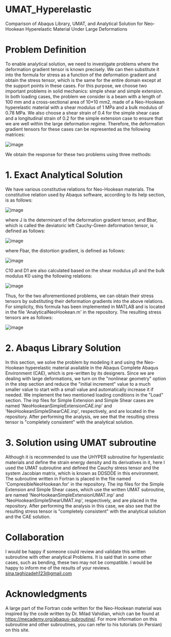 # UMAT_Hyperelastic
Comparison of Abaqus Library, UMAT, and Analytical Solution for Neo-Hookean Hyperelastic Material Under Large Deformations
# Problem Definition
To enable analytical solution, we need to investigate problems where the deformation gradient tensor is known precisely. We can then substitute it into the formula for stress as a function of the deformation gradient and obtain the stress tensor, which is the same for the entire domain except at the support points in these cases. For this purpose, we choose two important problems in solid mechanics: simple shear and simple extension.
In both loading cases, the problem we consider is a beam with a length of 100 mm and a cross-sectional area of 10*10 mm2, made of a Neo-Hookean hyperelastic material with a shear modulus of 1 MPa and a bulk modulus of 0.78 MPa. We also choose a shear strain of 0.4 for the simple shear case and a longitudinal strain of 0.2 for the simple extension case to ensure that we are well within the large deformation regime. Therefore, the deformation gradient tensors for these cases can be represented as the following matrices:

![image](https://github.com/Sina-Taghizadeh/UMAT_Hyperelastic/assets/162900845/44c52ada-9f91-4e18-b349-bd216daa06cd)

We obtain the response for these two problems using three methods:
# 1. Exact Analytical Solution
We have various constitutive relations for Neo-Hookean materials. The constitutive relation used by Abaqus software, according to its help section, is as follows:

![image](https://github.com/Sina-Taghizadeh/UMAT_Hyperelastic/assets/162900845/ec20dafe-5c9e-47cc-815c-c334d52fa304)

where J is the determinant of the deformation gradient tensor, and Bbar, which is called the deviatoric left Cauchy-Green deformation tensor, is defined as follows:

![image](https://github.com/Sina-Taghizadeh/UMAT_Hyperelastic/assets/162900845/aaac1a16-988d-46b3-9c8f-c9bf3b264eea)

where Fbar, the distortion gradient, is defined as follows:

![image](https://github.com/Sina-Taghizadeh/UMAT_Hyperelastic/assets/162900845/fa95f2ba-3c26-45ff-8fc4-99ef187c76e3)

C10 and D1 are also calculated based on the shear modulus μ0 and the bulk modulus K0 using the following relations:

![image](https://github.com/Sina-Taghizadeh/UMAT_Hyperelastic/assets/162900845/f892d19f-9d25-46e6-b8af-2c33fe34fcf4)

Thus, for the two aforementioned problems, we can obtain their stress tensors by substituting their deformation gradients into the above relations. For simplicity, this formula has been implemented in MATLAB and is located in the file 'AnalyticalNeoHookean.m' in the repository. The resulting stress tensors are as follows:

![image](https://github.com/Sina-Taghizadeh/UMAT_Hyperelastic/assets/162900845/b0495973-75b3-432d-9a4c-023533a08b04)

# 2. Abaqus Library Solution
In this section, we solve the problem by modeling it and using the Neo-Hookean hyperelastic material available in the Abaqus Complete Abaqus Environment (CAE), which is pre-written by its designers. Since we are dealing with large deformations, we turn on the "nonlinear geometry" option in the step section and reduce the "initial increment" value to a much smaller value to start with a small value and automatically increase it if needed. We implement the two mentioned loading conditions in the "Load" section. The inp files for Simple Extension and Simple Shear cases are named 'NeoHookeanSimpleExtensionCAE.inp' and 'NeoHookeanSimpleShearCAE.inp', respectively, and are located in the repository. After performing the analysis, we see that the resulting stress tensor is "completely consistent" with the analytical solution.

# 3. Solution using UMAT subroutine
Although it is recommended to use the UHYPER subroutine for hyperelastic materials and define the strain energy density and its derivatives in it, here I used the UMAT subroutine and defined the Cauchy stress tensor and the system Jacobian matrix, which is known as DDSDDE in this environment. The subroutine written in Fortran is placed in the file named 'CompresibleNeoHookean.for' in the repository. The inp files for the Simple Extension and Simple Shear cases, which use the written UMAT subroutine, are named 'NeoHookeanSimpleExtensionUMAT.inp' and 'NeoHookeanSimpleShearUMAT.inp', respectively, and are placed in the repository. After performing the analysis in this case, we also see that the resulting stress tensor is "completely consistent" with the analytical solution and the CAE solution.

# Collaboration
I would be happy if someone could review and validate this written subroutine with other analytical Problems. It is said that in some other cases, such as bending, these two may not be compatible. I would be happy to inform me of the results of your reviews.
sina.taghizadeh123@gmail.com

# Acknowledgments
A large part of the Fortran code written for the Neo-Hookean material was inspired by the code written by Dr. Milad Vahidian, which can be found at https://mecademy.org/abaqus-subroutine/. For more information on this subroutine and other subroutines, you can refer to his tutorials (in Persian) on this site.
